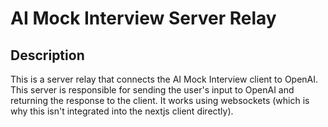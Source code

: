 # AI Mock Interview Server Relay

## Description
This is a server relay that connects the AI Mock Interview client to OpenAI. This server is responsible for sending the user's input to OpenAI and returning the response to the client. It works using websockets (which is why this isn't integrated into the nextjs client directly).